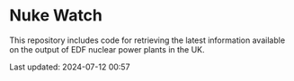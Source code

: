 # Nuke Watch

This repository includes code for retrieving the latest information available on the output of EDF nuclear power plants in the UK.

Last updated: 2024-07-12 00:57